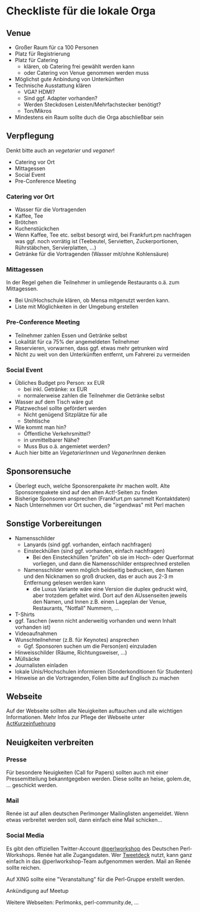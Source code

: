 # Checkliste für die lokale Orga

## Venue

* Großer Raum für ca 100 Personen
* Platz für Registrierung
* Platz für Catering
  * klären, ob Catering frei gewählt werden kann
  * oder Catering von Venue genommen werden muss
* Möglichst gute Anbindung von Unterkünften
* Technische Ausstattung klären
  * VGA? HDMI?
  * Sind ggf. Adapter vorhanden?
  * Werden Steckdosen Leisten/Mehrfachstecker benötigt?
  * Ton/Mikros
* Mindestens ein Raum sollte duch die Orga abschließbar sein

## Verpflegung

Denkt bitte auch an *vegetarier* und *veganer*!

* Catering vor Ort
* Mittagessen
* Social Event
* Pre-Conference Meeting

### Catering vor Ort

  * Wasser für die Vortragenden
  * Kaffee, Tee
  * Brötchen
  * Kuchenstückchen
  * Wenn Kaffee, Tee etc. selbst besorgt wird, bei Frankfurt.pm nachfragen
    was ggf. noch vorrätig ist (Teebeutel, Servietten, Zuckerportionen, Rührstäbchen, Servierplatten, ...)
  * Getränke für die Vortragenden (Wasser mit/ohne Kohlensäure)

### Mittagessen

In der Regel gehen die Teilnehmer in umliegende Restaurants o.ä. zum Mittagessen.

* Bei Uni/Hochschule klären, ob Mensa mitgenutzt werden kann.
* Liste mit Möglichkeiten in der Umgebung erstellen

### Pre-Conference Meeting

* Teilnehmer zahlen Essen und Getränke selbst
* Lokalität für ca 75% der angemeldeten Teilnehmer
* Reservieren, vorwarnen, dass ggf. etwas mehr getrunken wird
* Nicht zu weit von den Unterkünften entfernt, um Fahrerei zu vermeiden

### Social Event

* Übliches Budget pro Person: xx EUR
  * bei inkl. Getränke: xx EUR
  * normalerweise zahlen die Teilnehmer die Getränke selbst
* Wasser auf dem Tisch wäre gut
* Platzwechsel sollte gefördert werden
  * Nicht genügend Sitzplätze für alle
  * Stehtische
* Wie kommt man hin?
  * Öffentliche Verkehrsmittel?
  * in unmittelbarer Nähe?
  * Muss Bus o.ä. angemietet werden?
* Auch hier bitte an *VegetarierInnen* und *VeganerInnen* denken

## Sponsorensuche

* Überlegt euch, welche Sponsorenpakete ihr machen wollt. Alte Sponsorenpakete sind auf den alten Act!-Seiten zu finden
* Bisherige Sponsoren ansprechen (Frankfurt.pm sammelt Kontaktdaten)
* Nach Unternehmen vor Ort suchen, die "irgendwas" mit Perl machen

## Sonstige Vorbereitungen

* Namensschilder
  * Lanyards (sind ggf. vorhanden, einfach nachfragen)
  * Einsteckhüllen (sind ggf. vorhanden, einfach nachfragen)
    * Bei den Einsteckhüllen  "prüfen" ob sie im Hoch- oder Querformat vorliegen, und dann die Namensschilder entsprechned erstellen
  * Namensschilder wenn möglich beidseitig bedrucken, den Namen und den Nicknamen so groß drucken, das er auch aus 2-3 m Entfernung gelesen werden kann
    * die Luxus Variante wäre eine Version die duplex gedruckt wird, aber trotzdem gefaltet wird. Dort auf den AUssenseiten jeweils den Namen, und Innen z.B. einen Lageplan der Venue, Restaurants, "Notfall" Nummern, ...
* T-Shirts
* ggf. Taschen (wenn nicht anderweitig vorhanden und wenn Inhalt vorhanden ist)
* Videoaufnahmen
* Wunschteilnehmer (z.B. für Keynotes) ansprechen
  * Ggf. Sponsoren suchen um die Person(en) einzuladen
* Hinweisschilder (Räume, Richtungsweiser, ...)
* Müllsäcke
* Journalisten einladen
* lokale Unis/Hochschulen informieren (Sonderkonditionen für Studenten)
* Hinweise an die Vortragenden, Folien bitte auf Englisch zu machen

## Webseite

Auf der Webseite sollten alle Neuigkeiten auftauchen und alle wichtigen Informationen. Mehr Infos zur Pflege der Webseite unter [ActKurzeinfuehrung](./ActKurzeinfuehrung.md)

## Neuigkeiten verbreiten

### Presse

Für besondere Neuigkeiten (Call for Papers) sollten auch mit einer Pressemitteilung bekanntgegeben werden. Diese sollte an heise, golem.de, ... geschickt werden.

### Mail

Renée ist auf allen deutschen Perlmonger Mailinglisten angemeldet. Wenn etwas verbreitet werden soll, dann einfach eine Mail schicken...

### Social Media

Es gibt den offiziellen Twitter-Account [@perlworkshop](https://twitter.com/perlworkshop) des Deutschen Perl-Workshops. Renée hat alle Zugangsdaten. Wer [Tweetdeck](https://tweetdeck.twitter.com) nutzt, kann ganz einfach in das @perlworkshop-Team aufgenommen werden. Mail an Renée sollte reichen.

Auf XING sollte eine "Veranstaltung" für die Perl-Gruppe erstellt werden.

Ankündigung auf Meetup

Weitere Webseiten: Perlmonks, perl-community.de, ...
